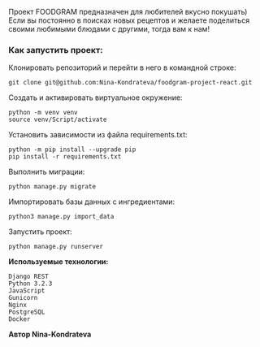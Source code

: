 Проект FOODGRAM предназначен для любителей вкусно покушать)
Если вы постоянно в поисках новых рецептов и желаете поделиться своими любимыми блюдами с другими, тогда вам к нам!

### Как запустить проект:
Клонировать репозиторий и перейти в него в командной строке:
```
git clone git@github.com:Nina-Kondrateva/foodgram-project-react.git
```


Cоздать и активировать виртуальное окружение:
```
python -m venv venv
source venv/Script/activate
```


Установить зависимости из файла requirements.txt:
```
python -m pip install --upgrade pip
pip install -r requirements.txt
```


Выполнить миграции:
```
python manage.py migrate
```


Импортировать базы данных с ингредиентами:
```
python3 manage.py import_data
```


Запустить проект:
```
python manage.py runserver
```


**Используемые технологии:**
```
Django REST
Python 3.2.3
JavaScript
Gunicorn
Nginx
PostgreSQL
Docker
```
**Автор Nina-Kondrateva**
